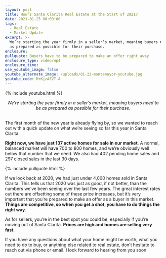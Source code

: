 ```yaml
---
layout: post
title: How’s Santa Clarita Real Estate at the Start of 2021?
date: 2021-01-25 00:00:00
tags:
  - Real Estate
  - Market Update
excerpt: >-
  We’re starting the year firmly in a seller’s market, meaning buyers need to be
  as prepared as possible for their purchase.
enclosure:
pullquote: Buyers have to be prepared to make an offer right away.
enclosure_type: video/mp4
enclosure_time:
use_youtube_image: false
youtube_alternate_image: /uploads/01-22-montemayor-youtube.jpg
youtube_code: MrKjzAZVT-A
---
```


{% include youtube.html %}

<center><em>We&rsquo;re starting the year firmly in a seller&rsquo;s market, meaning buyers need to be as prepared as possible for their purchase.</em></center>

<br>The first month of the new year is already flying by, so we wanted to reach out with a quick update on what we’re seeing so far this year in Santa Clarita.

**Right now, we have just 137 active homes for sale in our market**. A normal, balanced market will have 700 to 800 homes, and we’re obviously well below that number that we need. We also had 402 pending home sales and 297 closed sales in the last 30 days.

{% include pullquote.html %}

If we look back at 2020, we had just under 4,000 homes sold in Santa Clarita. This tells us that 2020 was just as good, if not better, than the numbers we’ve been seeing over the last few years. The great interest rates out there are offsetting some of these price increases, but it’s very important that you’re prepared to make an offer as a buyer in this market. **Things are competitive, so when you get a shot, you have to do things the right way**.

As for sellers, you’re in the best spot you could be, especially if you’re moving out of Santa Clarita. **Prices are high and homes are selling very fast**.

If you have any questions about what your home might be worth, what you need to do to buy, or anything else related to real estate, don’t hesitate to reach out via phone or email. I look forward to hearing from you soon.
